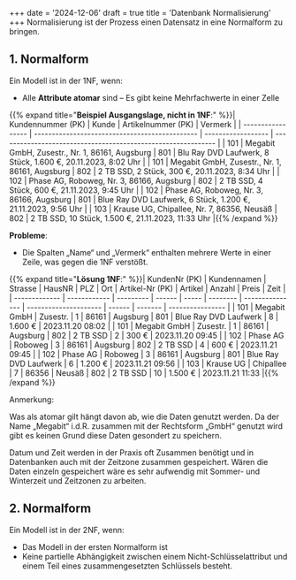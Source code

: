 +++
date = '2024-12-06'
draft = true
title = 'Datenbank Normalisierung'
+++
Normalisierung ist der Prozess einen Datensatz in eine Normalform zu bringen.

## 1. Normalform

Ein Modell ist in der 1NF, wenn:

- Alle **Attribute atomar** sind – Es gibt keine Mehrfachwerte in einer Zelle

{{% expand title="**Beispiel Ausgangslage, nicht in 1NF**:" %}}| Kundennummer (PK) | Kunde                                          | Artikelnummer (PK) | Vermerk                                                       |
| ----------------- | ---------------------------------------------- | ------------------ | ------------------------------------------------------------- |
| 101               | Megabit GmbH, Zusestr., Nr. 1, 86161, Augsburg | 801                | Blu Ray DVD Laufwerk, 8 Stück, 1.600 €, 20.11.2023, 8:02 Uhr  |
| 101               | Megabit GmbH, Zusestr., Nr. 1, 86161, Augsburg | 802                | 2 TB SSD, 2 Stück, 300 €, 20.11.2023, 8:34 Uhr                |
| 102               | Phase AG, Roboweg, Nr. 3, 86166, Augsburg      | 802                | 2 TB SSD, 4 Stück, 600 €, 21.11.2023, 9:45 Uhr                |
| 102               | Phase AG, Roboweg, Nr. 3, 86166, Augsburg      | 801                | Blue Ray DVD Laufwerk, 6 Stück, 1.200 €, 21.11.2023, 9:56 Uhr |
| 103               | Krause UG, Chipallee, Nr. 7, 86356, Neusäß     | 802                | 2 TB SSD, 10 Stück, 1.500 €, 21.11.2023, 11:33 Uhr            |{{% /expand %}}

**Probleme**:

- Die Spalten „Name“ und „Vermerk“ enthalten mehrere Werte in einer Zeile, was gegen die 1NF verstößt.

{{% expand title="**Lösung 1NF**:" %}}| KundenNr (PK) | Kundennamen  | Strasse   | HausNR | PLZ   | Ort      | Artikel-Nr (PK) | Artikel               | Anzahl | Preis   | Zeit             |
| ------------- | ------------ | --------- | ------ | ----- | -------- | --------------- | --------------------- | ------ | ------- | ---------------- |
| 101           | Megabit GmbH | Zusestr.  | 1      | 86161 | Augsburg | 801             | Blue Ray DVD Laufwerk | 8      | 1.600 € | 2023.11.20 08:02 |
| 101           | Megabit GmbH | Zusestr.  | 1      | 86161 | Augsburg | 802             | 2 TB SSD              | 2      | 300 €   | 2023.11.20 09:45 |
| 102           | Phase AG     | Roboweg   | 3      | 86161 | Augsburg | 802             | 2 TB SSD              | 4      | 600 €   | 2023.11.21 09:45 |
| 102           | Phase AG     | Roboweg   | 3      | 86161 | Augsburg | 801             | Blue Ray DVD Laufwerk | 6      | 1.200 € | 2023.11.21 09:56 |
| 103           | Krause UG    | Chipallee | 7      | 86356 | Neusäß   | 802             | 2 TB SSD              | 10     | 1.500 € | 2023.11.21 11:33 |{{% /expand %}}

Anmerkung:

Was als atomar gilt hängt davon ab, wie die Daten genutzt werden. Da der Name „Megabit“ i.d.R. zusammen mit der Rechtsform „GmbH“ genutzt wird gibt es keinen Grund diese Daten gesondert zu speichern.

Datum und Zeit werden in der Praxis oft Zusammen benötigt und in Datenbanken auch mit der Zeitzone zusammen gespeichert. Wären die Daten einzeln gespeichert wäre es sehr aufwendig mit Sommer- und Winterzeit und Zeitzonen zu arbeiten.

## 2. Normalform

Ein Modell ist in der 2NF, wenn:

- Das Modell in der ersten Normalform ist
- Keine partielle Abhängigkeit zwischen einem Nicht-Schlüsselattribut und einem Teil eines zusammengesetzten Schlüssels besteht.

